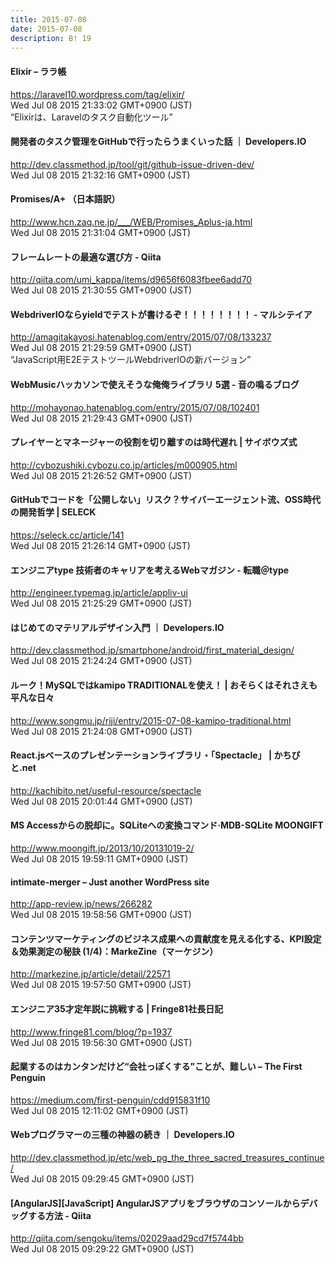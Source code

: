 ```yaml
---
title: 2015-07-08
date: 2015-07-08
description: B! 19
---
```


#### Elixir – ララ帳
https://laravel10.wordpress.com/tag/elixir/<br>
Wed Jul 08 2015 21:33:02 GMT+0900 (JST)<br>
“Elixirは、Laravelのタスク自動化ツール”


#### 開発者のタスク管理をGitHubで行ったらうまくいった話 ｜ Developers.IO
http://dev.classmethod.jp/tool/git/github-issue-driven-dev/<br>
Wed Jul 08 2015 21:32:16 GMT+0900 (JST)<br>


#### Promises/A+ （日本語訳）
http://www.hcn.zaq.ne.jp/___/WEB/Promises_Aplus-ja.html<br>
Wed Jul 08 2015 21:31:04 GMT+0900 (JST)<br>


#### フレームレートの最適な選び方 - Qiita
http://qiita.com/umi_kappa/items/d9656f6083fbee6add70<br>
Wed Jul 08 2015 21:30:55 GMT+0900 (JST)<br>


#### WebdriverIOならyieldでテストが書けるぞ！！！！！！！！ - マルシテイア
http://amagitakayosi.hatenablog.com/entry/2015/07/08/133237<br>
Wed Jul 08 2015 21:29:59 GMT+0900 (JST)<br>
“JavaScript用E2EテストツールWebdriverIOの新バージョン”


#### WebMusicハッカソンで使えそうな俺俺ライブラリ 5選 - 音の鳴るブログ
http://mohayonao.hatenablog.com/entry/2015/07/08/102401<br>
Wed Jul 08 2015 21:29:43 GMT+0900 (JST)<br>


#### プレイヤーとマネージャーの役割を切り離すのは時代遅れ | サイボウズ式
http://cybozushiki.cybozu.co.jp/articles/m000905.html<br>
Wed Jul 08 2015 21:26:52 GMT+0900 (JST)<br>


#### GitHubでコードを「公開しない」リスク？サイバーエージェント流、OSS時代の開発哲学 | SELECK
https://seleck.cc/article/141<br>
Wed Jul 08 2015 21:26:14 GMT+0900 (JST)<br>


#### エンジニアtype 技術者のキャリアを考えるWebマガジン - 転職＠type
http://engineer.typemag.jp/article/appliv-ui<br>
Wed Jul 08 2015 21:25:29 GMT+0900 (JST)<br>


#### はじめてのマテリアルデザイン入門 ｜ Developers.IO
http://dev.classmethod.jp/smartphone/android/first_material_design/<br>
Wed Jul 08 2015 21:24:24 GMT+0900 (JST)<br>


#### ルーク！MySQLではkamipo TRADITIONALを使え！ | おそらくはそれさえも平凡な日々
http://www.songmu.jp/riji/entry/2015-07-08-kamipo-traditional.html<br>
Wed Jul 08 2015 21:24:08 GMT+0900 (JST)<br>


#### React.jsベースのプレゼンテーションライブラリ・「Spectacle」 | かちびと.net
http://kachibito.net/useful-resource/spectacle<br>
Wed Jul 08 2015 20:01:44 GMT+0900 (JST)<br>


#### MS Accessからの脱却に。SQLiteへの変換コマンド·MDB-SQLite MOONGIFT
http://www.moongift.jp/2013/10/20131019-2/<br>
Wed Jul 08 2015 19:59:11 GMT+0900 (JST)<br>


#### intimate-merger – Just another WordPress site
http://app-review.jp/news/266282<br>
Wed Jul 08 2015 19:58:56 GMT+0900 (JST)<br>


#### コンテンツマーケティングのビジネス成果への貢献度を見える化する、KPI設定＆効果測定の秘訣 (1/4)：MarkeZine（マーケジン）
http://markezine.jp/article/detail/22571<br>
Wed Jul 08 2015 19:57:50 GMT+0900 (JST)<br>


#### エンジニア35才定年説に挑戦する | Fringe81社長日記
http://www.fringe81.com/blog/?p=1937<br>
Wed Jul 08 2015 19:56:30 GMT+0900 (JST)<br>


#### 起業するのはカンタンだけど“会社っぽくする”ことが、難しい – The First Penguin
https://medium.com/first-penguin/cdd915831f10<br>
Wed Jul 08 2015 12:11:02 GMT+0900 (JST)<br>


#### Webプログラマーの三種の神器の続き ｜ Developers.IO
http://dev.classmethod.jp/etc/web_pg_the_three_sacred_treasures_continue/<br>
Wed Jul 08 2015 09:29:45 GMT+0900 (JST)<br>


#### [AngularJS][JavaScript] AngularJSアプリをブラウザのコンソールからデバッグする方法 - Qiita
http://qiita.com/sengoku/items/02029aad29cd7f5744bb<br>
Wed Jul 08 2015 09:29:22 GMT+0900 (JST)<br>


